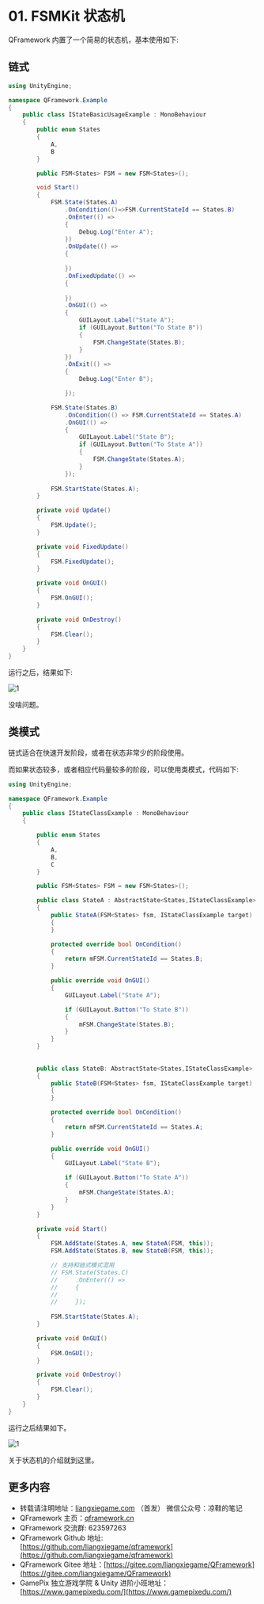 ﻿# 01. FSMKit 状态机

QFramework 内置了一个简易的状态机，基本使用如下:

## 链式

```csharp
using UnityEngine;

namespace QFramework.Example
{
    public class IStateBasicUsageExample : MonoBehaviour
    {
        public enum States
        {
            A,
            B
        }

        public FSM<States> FSM = new FSM<States>();

        void Start()
        {
            FSM.State(States.A)
                .OnCondition(()=>FSM.CurrentStateId == States.B)
                .OnEnter(() =>
                {
                    Debug.Log("Enter A");
                })
                .OnUpdate(() =>
                {
                    
                })
                .OnFixedUpdate(() =>
                {
                    
                })
                .OnGUI(() =>
                {
                    GUILayout.Label("State A");
                    if (GUILayout.Button("To State B"))
                    {
                        FSM.ChangeState(States.B);
                    }
                })
                .OnExit(() =>
                {
                    Debug.Log("Enter B");

                });

            FSM.State(States.B)
                .OnCondition(() => FSM.CurrentStateId == States.A)
                .OnGUI(() =>
                {
                    GUILayout.Label("State B");
                    if (GUILayout.Button("To State A"))
                    {
                        FSM.ChangeState(States.A);
                    }
                });
            
            FSM.StartState(States.A);
        }

        private void Update()
        {
            FSM.Update();
        }

        private void FixedUpdate()
        {
            FSM.FixedUpdate();
        }

        private void OnGUI()
        {
            FSM.OnGUI();
        }

        private void OnDestroy()
        {
            FSM.Clear();
        }
    }
}
```

运行之后，结果如下:

![1](https://file.liangxiegame.com/c263fec3-02eb-4af6-bb84-a3310440cfa9.gif)

没啥问题。



## 类模式

链式适合在快速开发阶段，或者在状态非常少的阶段使用。



而如果状态较多，或者相应代码量较多的阶段，可以使用类模式，代码如下:



```csharp
using UnityEngine;

namespace QFramework.Example
{
    public class IStateClassExample : MonoBehaviour
    {

        public enum States
        {
            A,
            B,
            C
        }

        public FSM<States> FSM = new FSM<States>();

        public class StateA : AbstractState<States,IStateClassExample>
        {
            public StateA(FSM<States> fsm, IStateClassExample target) : base(fsm, target)
            {
            }

            protected override bool OnCondition()
            {
                return mFSM.CurrentStateId == States.B;
            }

            public override void OnGUI()
            {
                GUILayout.Label("State A");

                if (GUILayout.Button("To State B"))
                {
                    mFSM.ChangeState(States.B);
                }
            }
        }
        
        
        public class StateB: AbstractState<States,IStateClassExample>
        {
            public StateB(FSM<States> fsm, IStateClassExample target) : base(fsm, target)
            {
            }

            protected override bool OnCondition()
            {
                return mFSM.CurrentStateId == States.A;
            }

            public override void OnGUI()
            {
                GUILayout.Label("State B");

                if (GUILayout.Button("To State A"))
                {
                    mFSM.ChangeState(States.A);
                }
            }
        }

        private void Start()
        {
            FSM.AddState(States.A, new StateA(FSM, this));
            FSM.AddState(States.B, new StateB(FSM, this));

            // 支持和链式模式混用
            // FSM.State(States.C)
            //     .OnEnter(() =>
            //     {
            //
            //     });
            
            FSM.StartState(States.A);
        }

        private void OnGUI()
        {
            FSM.OnGUI();
        }

        private void OnDestroy()
        {
            FSM.Clear();
        }
    }
}
```



运行之后结果如下。



![1](https://file.liangxiegame.com/c263fec3-02eb-4af6-bb84-a3310440cfa9.gif)

关于状态机的介绍就到这里。


## 更多内容

*   转载请注明地址：[liangxiegame.com](https://liangxiegame.com) （首发） 微信公众号：凉鞋的笔记
*   QFramework 主页：[qframework.cn](https://qframework.cn)
*   QFramework 交流群: 623597263
*   QFramework Github 地址: [https://github.com/liangxiegame/qframework](https://github.com/liangxiegame/qframework)
*   QFramework Gitee 地址：[https://gitee.com/liangxiegame/QFramework](https://gitee.com/liangxiegame/QFramework)
*   GamePix 独立游戏学院 & Unity 进阶小班地址：[https://www.gamepixedu.com/](https://www.gamepixedu.com/)
